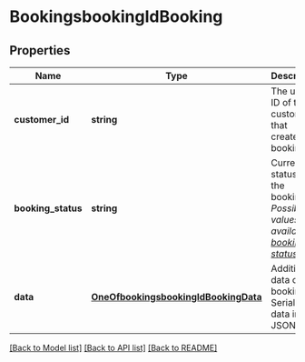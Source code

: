 # BookingsbookingIdBooking

## Properties
Name | Type | Description | Notes
------------ | ------------- | ------------- | -------------
**customer_id** | **string** | The unique ID of the customer that created the booking. | [optional] 
**booking_status** | **string** | Current status of the booking. *Possible values are available in [booking-statuses](#tag/Booking-statuses)* | [optional] 
**data** | [**OneOfbookingsbookingIdBookingData**](OneOfbookingsbookingIdBookingData.md) | Additional data of the booking. Serialized data in JSON. | [optional] 

[[Back to Model list]](../../README.md#documentation-for-models) [[Back to API list]](../../README.md#documentation-for-api-endpoints) [[Back to README]](../../README.md)

